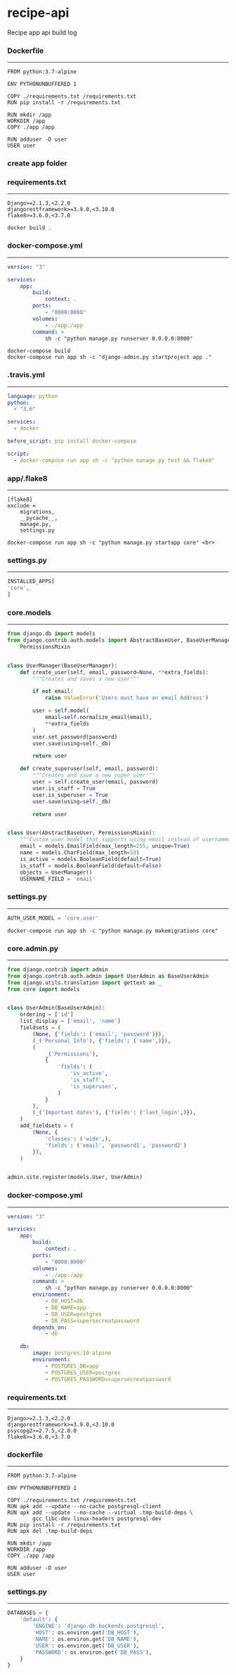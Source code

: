 # recipe-api
Recipe app api build log

### Dockerfile
---
```
FROM python:3.7-alpine

ENV PYTHONUNBUFFERED 1

COPY ./requirements.txt /requirements.txt
RUN pip install -r /requirements.txt

RUN mkdir /app
WORKDIR /app
COPY ./app /app

RUN adduser -D user
USER user

```
### create app folder

### requirements.txt
---
```
Django>=2.1.3,<2.2.0
djangorestframework>=3.9.0,<3.10.0
flake8>=3.6.0,<3.7.0
```

`docker build .`

### docker-compose.yml
---
```yml
version: "3"

services:
    app:
        build:
            context: .
        ports:
            - "8000:8000"
        volumes:
            - ./app:/app
        command: >
            sh -c "python manage.py runserver 0.0.0.0:8000"
```

`docker-compose build` <br>
`docker-compose run app sh -c "django-admin.py startproject app ."` <br>


### .travis.yml
---
```yml
language: python
python:
  - "3.6"

services: 
  - docker

before_script: pip install docker-compose

script:
  - docker-compose run app sh -c "python manage.py test && flake8"
```

### app/.flake8
---
```
[flake8]
exclude =
    migrations,
    __pycache__,
    manage.py,
    settings.py
```

``docker-compose run app sh -c "python manage.py startapp core" <br>``

### settings.py
---
```python
INSTALLED_APPS[
'core',
]
```

### core.models
---
```python
from django.db import models
from django.contrib.auth.models import AbstractBaseUser, BaseUserManager,\
    PermissionsMixin


class UserManager(BaseUserManager):
    def create_user(self, email, password=None, **extra_fields):
        """Creates and saves a new user"""

        if not email:
            raise ValueError('Users must have an email Address')

        user = self.model(
            email=self.normalize_email(email),
            **extra_fields
        )
        user.set_password(password)
        user.save(using=self._db)

        return user

    def create_superuser(self, email, password):
        """Creates and save a new super user"""
        user = self.create_user(email, password)
        user.is_staff = True
        user.is_superuser = True
        user.save(using=self._db)

        return user


class User(AbstractBaseUser, PermissionsMixin):
    """Custom user model that supports using email instead of usernamme"""
    email = models.EmailField(max_length=255, unique=True)
    name = models.CharField(max_length=50)
    is_active = models.BooleanField(default=True)
    is_staff = models.BooleanField(default=False)
    objects = UserManager()
    USERNAME_FIELD = 'email'

```

### settings.py 
---
```python
AUTH_USER_MODEL = 'core.user'
```

`docker-compose run app sh -c "python manage.py makemigrations core"`

### core.admin.py
---
```python
from django.contrib import admin
from django.contrib.auth.admin import UserAdmin as BaseUserAdmin
from django.utils.translation import gettext as _
from core import models


class UserAdmin(BaseUserAdmin):
    ordering = ['id']
    list_display = ['email', 'name']
    fieldsets = (
        (None, {'fields': ('email', 'password')}),
        (_('Personal Info'), {'fields': ('name',)}),
        (
            _('Permissions'),
            {
                'fields': (
                    'is_active',
                    'is_staff',
                    'is_superuser',
                )
            }
        ),
        (_('Important dates'), {'fields': ('last_login',)}),
    )
    add_fieldsets = (
        (None, {
            'classes': ('wide',),
            'fields': ('email', 'password1', 'password2')
        }),
    )


admin.site.register(models.User, UserAdmin)

```


### docker-compose.yml
---
```yml
version: "3"

services:
    app:
        build:
            context: .
        ports:
            - "8000:8000"
        volumes:
            - ./app:/app
        command: >
            sh -c "python manage.py runserver 0.0.0.0:8000"
        environment: 
            - DB_HOST=db
            - DB_NAME=app
            - DB_USER=postgres
            - DB_PASS=supersecreatpassword
        depends_on: 
            - db

    db:
        image: postgres:10-alpine
        environment: 
            - POSTGRES_DB=app
            - POSTGRES_USER=postgres
            - POSTGRES_PASSWORD=supersecreatpassword
```

### requirements.txt
---
```
Django>=2.1.3,<2.2.0
djangorestframework>=3.9.0,<3.10.0
psycopg2>=2.7.5,<2.8.0
flake8>=3.6.0,<3.7.0
```

### dockerfile
---
```
FROM python:3.7-alpine

ENV PYTHONUNBUFFERED 1

COPY ./requirements.txt /requirements.txt
RUN apk add --update --no-cache postgresql-client
RUN apk add --update --no-cache --virtual .tmp-build-deps \
        gcc libc-dev linux-headers postgresql-dev
RUN pip install -r /requirements.txt
RUN apk del .tmp-build-deps

RUN mkdir /app
WORKDIR /app
COPY ./app /app

RUN adduser -D user
USER user
```

### settings.py
---
```python
DATABASES = {
    'default': {
        'ENGINE': 'django.db.backends.postgresql',
        'HOST': os.environ.get('DB_HOST'),
        'NAME': os.environ.get('DB_NAME'),
        'USER': os.environ.get('DB_USER'),
        'PASSWORD': os.environ.get('DB_PASS'),
    }
}
```